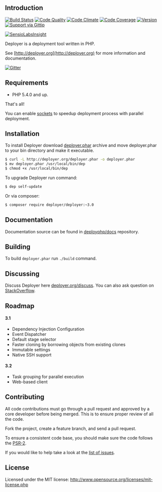 Introduction
------------
[![Build Status](http://img.shields.io/travis/deployphp/deployer.svg?style=flat)](https://travis-ci.org/deployphp/deployer)
[![Code Quality](http://img.shields.io/scrutinizer/g/deployphp/deployer.svg?style=flat)](https://scrutinizer-ci.com/g/deployphp/deployer/)
[![Code Climate](http://img.shields.io/codeclimate/github/deployphp/deployer.svg?style=flat)](https://codeclimate.com/github/deployphp/deployer)
[![Code Coverage](http://img.shields.io/scrutinizer/coverage/g/deployphp/deployer.svg?style=flat)](https://scrutinizer-ci.com/g/deployphp/deployer/)
[![Version](http://img.shields.io/packagist/v/deployer/deployer.svg?style=flat)](https://packagist.org/packages/deployer/deployer)
[![Support via Gittip](http://img.shields.io/gittip/elfet.svg?style=flat)](https://www.gittip.com/elfet)

[![SensioLabsInsight](https://insight.sensiolabs.com/projects/69072898-df4a-4dee-ab05-c2ae83d6c469/big.png)](https://insight.sensiolabs.com/projects/69072898-df4a-4dee-ab05-c2ae83d6c469)

Deployer is a deployment tool written in PHP.

See [http://deployer.org](http://deployer.org) for more information and documentation.

[![Gitter](https://badges.gitter.im/Join%20Chat.svg)](https://gitter.im/deployphp/deployer?utm_source=badge&utm_medium=badge&utm_campaign=pr-badge)

Requirements
------------
* PHP 5.4.0 and up.

That's all!

You can enable [sockets](http://php.net/manual/en/book.sockets.php) to speedup deployment process with parallel deployment.

Installation
------------
To install Deployer download [deployer.phar](http://deployer.org/deployer.phar) archive and move deployer.phar to your bin directory and make it executable.

``` sh
$ curl -L http://deployer.org/deployer.phar -o deployer.phar
$ mv deployer.phar /usr/local/bin/dep
$ chmod +x /usr/local/bin/dep
```

To upgrade Deployer run command:

``` sh
$ dep self-update
```

Or via composer:

``` sh
$ composer require deployer/deployer:~3.0
```


Documentation
-------------
Documentation source can be found in [deployphp/docs](https://github.com/deployphp/docs) repository.


Building
--------
To build `deployer.phar` run `./build` command.


Discussing
-------
Discuss Deployer here [deployer.org/discuss](http://deployer.org/discuss). You can also ask question on [StackOverflow](http://stackoverflow.com/questions/tagged/deployer).

Roadmap
-------
#### 3.1
* Dependency Injection Configuration
* Event Dispatcher
* Default stage selector
* Faster cloning by borrowing objects from existing clones
* Immutable settings
* Native SSH support

#### 3.2
* Task grouping for parallel execution
* Web-based client

Contributing
------------
All code contributions must go through a pull request and approved by a core developer before being merged.
This is to ensure proper review of all the code.

Fork the project, create a feature branch, and send a pull request.

To ensure a consistent code base, you should make sure the code follows
the [PSR-2](https://github.com/php-fig/fig-standards/blob/master/accepted/PSR-2-coding-style-guide.md).

If you would like to help take a look at the [list of issues](https://github.com/deployphp/deployer/issues).


License
-------
Licensed under the MIT license: http://www.opensource.org/licenses/mit-license.php

